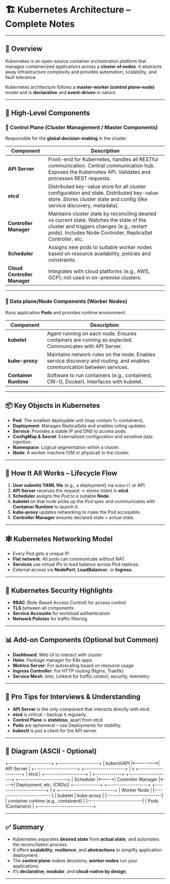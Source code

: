 # 🏗️ Kubernetes Architecture – Complete Notes

---

## 📜 Overview

Kubernetes is an open-source container orchestration platform that manages containerized applications across a **cluster of nodes**. It abstracts away infrastructure complexity and provides automation, scalability, and fault tolerance.

Kubernetes architecture follows a **master-worker (control plane–node)** model and is **declarative** and **event-driven** in nature.

---

## 🧠 High-Level Components

### 🧭 Control Plane (Cluster Management / Master Components)

Responsible for the **global decision-making** in the cluster.

| Component        | Description |
|------------------|-------------|
| **API Server**   | Front-end for Kubernetes, handles all RESTful communication. Central communication hub. Exposes the Kubernetes API. Validates and processes REST requests. |
| **etcd**         | Distributed key-value store for all cluster configuration and state. Distributed key-value store. Stores cluster state and config (like service discovery, metadata). |
| **Controller Manager** | Maintains cluster state by reconciling desired vs current state. Watches the state of the cluster and triggers changes (e.g., restart pods). Includes Node Controller, ReplicaSet Controller, etc. |
| **Scheduler**    | Assigns new pods to suitable worker nodes based on resource availability, policies and constraints. |
| **Cloud Controller Manager**  | Integrates with cloud platforms (e.g., AWS, GCP); not used in on-premise clusters. |

---

### 🧱 Data plane/Node Components (Worker Nodes)

Runs application **Pods** and provides runtime environment.

| Component       | Description |
|------------------|-------------|
| **kubelet**      | Agent running on each node. Ensures containers are running as expected. Communicates with API Server. |
| **kube-proxy**   | Maintains network rules on the node. Enables service discovery and routing. and enables communication between services. |
| **Container Runtime** | Software to run containers (e.g., containerd, CRI-O, Docker). Interfaces with kubelet. |

---

## 📦 Key Objects in Kubernetes

- **Pod**: The smallest deployable unit (may contain 1+ containers).
- **Deployment**: Manages ReplicaSets and enables rolling updates.
- **Service**: Provides a stable IP and DNS to access pods.
- **ConfigMap & Secret**: Externalized configuration and sensitive data injection.
- **Namespace**: Logical segmentation within a cluster.
- **Node**: A worker machine (VM or physical) in the cluster.

---

## 🔄 How It All Works – Lifecycle Flow

1. **User submits YAML file** (e.g., a deployment) via `kubectl` or API.
2. **API Server** receives the request → stores intent in **etcd**.
3. **Scheduler** assigns the Pod to a suitable **Node**.
4. **kubelet** on that node picks up the Pod spec and communicates with **Container Runtime** to launch it.
5. **kube-proxy** updates networking to make the Pod accessible.
6. **Controller Manager** ensures declared state = actual state.

---

## 🕸️ Kubernetes Networking Model

- Every Pod gets a unique IP.
- **Flat network**: All pods can communicate without NAT.
- **Services** use virtual IPs to load balance across Pod replicas.
- External access via **NodePort**, **LoadBalancer**, or **Ingress**.

---

## 🔐 Kubernetes Security Highlights

- **RBAC** (Role-Based Access Control) for access control
- **TLS** between all components
- **Service Accounts** for workload authentication
- **Network Policies** for traffic filtering

---

## 📊 Add-on Components (Optional but Common)

- **Dashboard**: Web UI to interact with cluster
- **Helm**: Package manager for K8s apps
- **Metrics Server**: For autoscaling based on resource usage
- **Ingress Controller**: For HTTP routing (Nginx, Traefik)
- **Service Mesh**: Istio, Linkerd for traffic control, security, telemetry

---

## 🧠 Pro Tips for Interviews & Understanding

- **API Server** is the only component that interacts directly with etcd.
- **etcd** is critical – backup it regularly.
- **Control Plane** is **stateless**, apart from etcd.
- **Pods** are ephemeral – use Deployments for stability.
- **kubectl** is just a client for the API server.

---

## 🧭 Diagram (ASCII - Optional)

+---------------------+ +--------------------+
| kubectl/API |<------->| API Server |
+---------------------+ +--------------------+
|
v
+--------------------+
| etcd |
+--------------------+
|
+-------------+ +--------------------+ +------------------------+
| Scheduler |<---->| Controller Manager |<---->| Deployment, etc. (CRDs)|
+-------------+ +--------------------+ +------------------------+
|
v
+---------------------------+
| Worker Node |
|---------------------------|
| kubelet | kube-proxy |
|---------------------------|
| container runtime (e.g., containerd) |
|---------------------------|
| Pods (Containers) |
+---------------------------+

---

## ✅ Summary

- Kubernetes separates **desired state** from **actual state**, and automates the reconciliation process.
- It offers **scalability**, **resilience**, and **abstractions** to simplify application deployment.
- The **control plane** makes decisions; **worker nodes** run your applications.
- It’s **declarative**, **modular**, and **cloud-native by design**.

---
